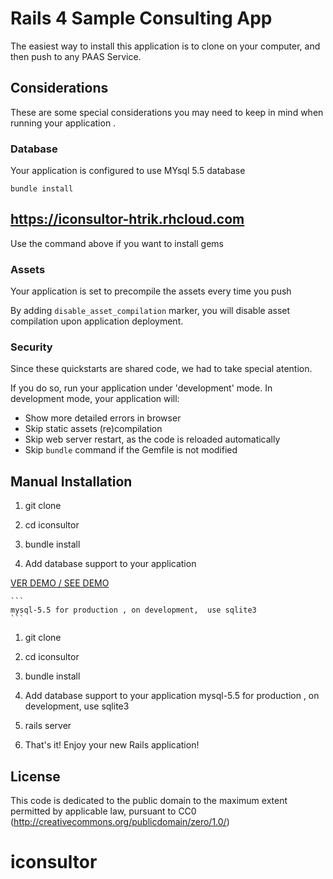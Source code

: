 # Rails 4 Sample Consulting App #


The easiest way to install this application is to clone on your computer, and
then push to any PAAS  Service.

##  Considerations ##
These are some special considerations you may need to keep in mind when
running your application .

### Database ###
Your application is configured to use MYsql 5.5 database


```
bundle install
```

## https://iconsultor-htrik.rhcloud.com ##



Use the command above if you want to install  gems 

### Assets ###
Your application is set to precompile the assets every time you push


By adding `disable_asset_compilation` marker, you will disable asset compilation upon application deployment.

### Security ###
Since these quickstarts are shared code, we had to take special atention.


If you do so,  run your application under 'development' mode.
In development mode, your application will:

* Show more detailed errors in browser
* Skip static assets (re)compilation
* Skip web server restart, as the code is reloaded automatically
* Skip `bundle` command if the Gemfile is not modified


## Manual Installation ##

1. git clone

1. cd iconsultor

1. bundle install

1. Add database support to your application

[VER DEMO / SEE DEMO ](https://iconsultor-htrik.rhcloud.com)

    ```
    mysql-5.5 for production , on development,  use sqlite3
    ```

 

1. git clone


1. cd iconsultor


1. bundle install


1. Add database support to your application
mysql-5.5 for production , on development,  use sqlite3


1. rails server


1. That's it! Enjoy your new Rails application!



License
-------

This code is dedicated to the public domain to the maximum extent permitted by applicable law, pursuant to CC0 (http://creativecommons.org/publicdomain/zero/1.0/)

# iconsultor
